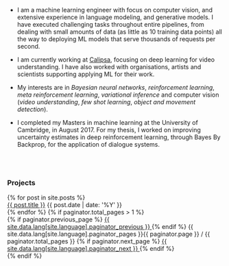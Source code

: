 

* I am a machine learning engineer with focus on computer vision, and extensive experience in language modeling, and generative models. I have executed challenging tasks throughout entire pipelines, from dealing with small amounts of data (as little as 10 training data points) all the way to deploying ML models that serve thousands of requests per second.

* I am currently working at [Calipsa](calipsa.io), focusing on deep learning for video understanding. I have also worked with organisations, artists and scientists supporting applying ML for their work.

* My interests are in *Bayesian neural networks*, *reinforcement learning*, *meta reinforcement learning*, *variational inference* and computer vision (*video understanding*, *few shot learning*, *object and movement detection*).

* I completed my Masters in machine learning at the University of Cambridge, in August 2017. For my thesis, I worked on improving uncertainty estimates in deep reinforcement learning, through Bayes By Backprop, for the application of dialogue systems.

<br/><br/>

### Projects ###
<article class="container-posts">
  {% for post in site.posts %}
  <div class="posts-list-item">
    <span class="posts-list-item-name float-left">
      <a href="{{ post.url }}">{{ post.title }}</a>
    </span>
    <span class="posts-list-item-date float-right">
      {{ post.date | date: '%Y' }}
    </span>
  </div>
  {% endfor %}
  {% if paginator.total_pages > 1 %}
  <div class="list-pagination">
    {% if paginator.previous_page %}
    <a href="{{ paginator.previous_page_path }}" class="float-left">
      {{ site.data.lang[site.language].paginator_previous }}
    </a>
    {% endif %}
    <span class="page_number">
      {{ site.data.lang[site.language].paginator_pages }}{{ paginator.page }} / {{ paginator.total_pages }}
    </span>
    {% if paginator.next_page %}
    <a href="{{ paginator.next_page_path }}" class="float-right">
      {{ site.data.lang[site.language].paginator_next }}
    </a>
    {% endif %}
  </div>
  {% endif %}
</article>
